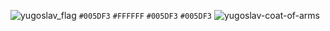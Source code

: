 ![yugoslav_flag](https://github.com/user-attachments/assets/8145a512-fd7e-45dc-9145-65729eb0c038)
`#005DF3` `#FFFFFF` `#005DF3` `#005DF3`
![yugoslav-coat-of-arms](https://github.com/user-attachments/assets/fbe7b8dd-d678-44fc-bcde-99027f9eb434)

